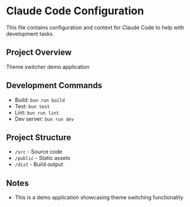 # Claude Code Configuration

This file contains configuration and context for Claude Code to help with development tasks.

## Project Overview
Theme switcher demo application

## Development Commands
- Build: `bun run build`
- Test: `bun test`
- Lint: `bun run lint`
- Dev server: `bun run dev`

## Project Structure
- `/src` - Source code
- `/public` - Static assets
- `/dist` - Build output

## Notes
- This is a demo application showcasing theme switching functionality